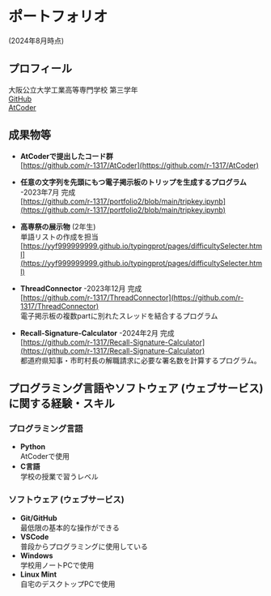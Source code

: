# ポートフォリオ
(2024年8月時点)

## プロフィール

大阪公立大学工業高等専門学校 第三学年<br>
[GitHub](https://github.com/r-1317/)<br>
[AtCoder](https://atcoder.jp/users/r1317)

## 成果物等

- **AtCoderで提出したコード群**<br>
  [https://github.com/r-1317/AtCoder](https://github.com/r-1317/AtCoder)

-   **任意の文字列を先頭にもつ電子掲示板のトリップを生成するプログラム** -2023年7月 完成<br>
  [https://github.com/r-1317/portfolio2/blob/main/tripkey.ipynb](https://github.com/r-1317/portfolio2/blob/main/tripkey.ipynb)

-   **高専祭の展示物** (2年生)<br>単語リストの作成を担当<br>
  [https://yyf999999999.github.io/typingprot/pages/difficultySelecter.html](https://yyf999999999.github.io/typingprot/pages/difficultySelecter.html)
 
-  **ThreadConnector** -2023年12月 完成<br>
  [https://github.com/r-1317/ThreadConnector](https://github.com/r-1317/ThreadConnector)<br>
  電子掲示板の複数partに別れたスレッドを結合するプログラム

-  **Recall-Signature-Calculator** -2024年2月 完成<br>
  [https://github.com/r-1317/Recall-Signature-Calculator](https://github.com/r-1317/Recall-Signature-Calculator)<br>都道府県知事・市町村長の解職請求に必要な署名数を計算するプログラム。



## プログラミング言語やソフトウェア (ウェブサービス) に関する経験・スキル

### プログラミング言語

- **Python**<br>
  AtCoderで使用
- **C言語**<br>
  学校の授業で習うレベル

### ソフトウェア (ウェブサービス)
- **Git/GitHub**<br>
  最低限の基本的な操作ができる
- **VSCode**<br>
  普段からプログラミングに使用している
- **Windows**<br>
  学校用ノートPCで使用
- **Linux Mint**<br>
  自宅のデスクトップPCで使用
